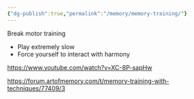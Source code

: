 ```yaml
---
{"dg-publish":true,"permalink":"/memory/memory-training/"}
---
```


Break motor training
- Play extremely slow
- Force yourself to interact with harmony

https://www.youtube.com/watch?v=XC-8P-sapHw

https://forum.artofmemory.com/t/memory-training-with-techniques/77409/3